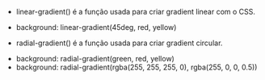 * linear-gradient() é a função usada para criar gradient linear com o CSS.

- background: linear-gradient(45deg, red, yellow)

* radial-gradient() é a função usada para criar gradient circular.

- background: radial-gradient(green, red, yellow)
- background: radial-gradient(rgba(255, 255, 255, 0), rgba(255, 0, 0, 0.5))